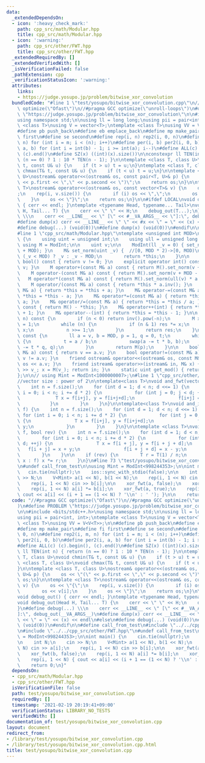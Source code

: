 ```yaml
---
data:
  _extendedDependsOn:
  - icon: ':heavy_check_mark:'
    path: cpp_src/math/Modular.hpp
    title: cpp_src/math/Modular.hpp
  - icon: ':warning:'
    path: cpp_src/other/FWT.hpp
    title: cpp_src/other/FWT.hpp
  _extendedRequiredBy: []
  _extendedVerifiedWith: []
  _isVerificationFailed: false
  _pathExtension: cpp
  _verificationStatusIcon: ':warning:'
  attributes:
    links:
    - https://judge.yosupo.jp/problem/bitwise_xor_convolution
  bundledCode: "#line 1 \"test/yosupo/bitwise_xor_convolution.cpp\"\n//#pragma GCC\
    \ optimize(\"Ofast\")\n//#pragma GCC optimize(\"unroll-loops\")\n#define PROBLEM\
    \ \"https://judge.yosupo.jp/problem/bitwise_xor_convolution\"\n\n#include <bits/stdc++.h>\n\
    using namespace std;\n\nusing ll = long long;\nusing pii = pair<int, int>;\ntemplate\
    \ <class T>\nusing V = vector<T>;\ntemplate <class T>\nusing VV = V<V<T>>;\n\n\
    #define pb push_back\n#define eb emplace_back\n#define mp make_pair\n#define fi\
    \ first\n#define se second\n#define rep(i, n) rep2(i, 0, n)\n#define rep2(i, m,\
    \ n) for (int i = m; i < (n); i++)\n#define per(i, b) per2(i, 0, b)\n#define per2(i,\
    \ a, b) for (int i = int(b) - 1; i >= int(a); i--)\n#define ALL(c) (c).begin(),\
    \ (c).end()\n#define SZ(x) ((int)(x).size())\n\nconstexpr ll TEN(int n) { return\
    \ (n == 0) ? 1 : 10 * TEN(n - 1); }\n\ntemplate <class T, class U>\nvoid chmin(T&\
    \ t, const U& u) {\n    if (t > u) t = u;\n}\ntemplate <class T, class U>\nvoid\
    \ chmax(T& t, const U& u) {\n    if (t < u) t = u;\n}\n\ntemplate <class T, class\
    \ U>\nostream& operator<<(ostream& os, const pair<T, U>& p) {\n    os << \"(\"\
    \ << p.first << \",\" << p.second << \")\";\n    return os;\n}\n\ntemplate <class\
    \ T>\nostream& operator<<(ostream& os, const vector<T>& v) {\n    os << \"{\"\
    ;\n    rep(i, v.size()) {\n        if (i) os << \",\";\n        os << v[i];\n\
    \    }\n    os << \"}\";\n    return os;\n}\n\n#ifdef LOCAL\nvoid debug_out()\
    \ { cerr << endl; }\ntemplate <typename Head, typename... Tail>\nvoid debug_out(Head\
    \ H, Tail... T) {\n    cerr << \" \" << H;\n    debug_out(T...);\n}\n#define debug(...)\
    \ \\\n    cerr << __LINE__ << \" [\" << #__VA_ARGS__ << \"]:\", debug_out(__VA_ARGS__)\n\
    #define dump(x) cerr << __LINE__ << \" \" << #x << \" = \" << (x) << endl\n#else\n\
    #define debug(...) (void(0))\n#define dump(x) (void(0))\n#endif\n\n#define call_from_test\n\
    #line 1 \"cpp_src/math/Modular.hpp\"\ntemplate <unsigned int MOD>\nstruct ModInt\
    \ {\n    using uint = unsigned int;\n    using ull = unsigned long long;\n   \
    \ using M = ModInt;\n\n    uint v;\n\n    ModInt(ll _v = 0) { set_norm(_v % MOD\
    \ + MOD); }\n    M& set_norm(uint _v) {  //[0, MOD * 2)->[0, MOD)\n        v =\
    \ (_v < MOD) ? _v : _v - MOD;\n        return *this;\n    }\n\n    explicit operator\
    \ bool() const { return v != 0; }\n    explicit operator int() const { return\
    \ v; }\n    M operator+(const M& a) const { return M().set_norm(v + a.v); }\n\
    \    M operator-(const M& a) const { return M().set_norm(v + MOD - a.v); }\n \
    \   M operator*(const M& a) const { return M().set_norm(ull(v) * a.v % MOD); }\n\
    \    M operator/(const M& a) const { return *this * a.inv(); }\n    M& operator+=(const\
    \ M& a) { return *this = *this + a; }\n    M& operator-=(const M& a) { return\
    \ *this = *this - a; }\n    M& operator*=(const M& a) { return *this = *this *\
    \ a; }\n    M& operator/=(const M& a) { return *this = *this / a; }\n    M operator-()\
    \ const { return M() - *this; }\n    M& operator++(int) { return *this = *this\
    \ + 1; }\n    M& operator--(int) { return *this = *this - 1; }\n\n    M pow(ll\
    \ n) const {\n        if (n < 0) return inv().pow(-n);\n        M x = *this, res\
    \ = 1;\n        while (n) {\n            if (n & 1) res *= x;\n            x *=\
    \ x;\n            n >>= 1;\n        }\n        return res;\n    }\n\n    M inv()\
    \ const {\n        ll a = v, b = MOD, p = 1, q = 0, t;\n        while (b != 0)\
    \ {\n            t = a / b;\n            swap(a -= t * b, b);\n            swap(p\
    \ -= t * q, q);\n        }\n        return M(p);\n    }\n\n    bool operator==(const\
    \ M& a) const { return v == a.v; }\n    bool operator!=(const M& a) const { return\
    \ v != a.v; }\n    friend ostream& operator<<(ostream& os, const M& a) { return\
    \ os << a.v; }\n    friend istream& operator>>(istream& in, M& x) { ll v_; in\
    \ >> v_; x = M(v_); return in; }\n    static uint get_mod() { return MOD; }\n\
    };\n\n// using Mint = ModInt<1000000007>;\n#line 1 \"cpp_src/other/FWT.hpp\"\n\
    //vector size : power of 2\n\ntemplate<class T>\nvoid and_fwt(vector<T>& f) {\n\
    \    int n = f.size();\n    for (int d = 1; d < n; d <<= 1) {\n        for (int\
    \ i = 0; i < n; i += d * 2) {\n            for (int j = 0; j < d; ++j) {\n   \
    \             T x = f[i+j], y = f[i+j+d];\n                f[i+j] = x + y;\n \
    \           }\n        }\n    }\n}\n\ntemplate<class T>\nvoid and_ifwt(vector<T>&\
    \ f) {\n    int n = f.size();\n    for (int d = 1; d < n; d <<= 1) {\n       \
    \ for (int i = 0; i < n; i += d * 2) {\n            for (int j = 0; j < d; ++j)\
    \ {\n                T x = f[i+j], y = f[i+j+d];\n                f[i+j] = x -\
    \ y;\n            }\n        }\n    }\n}\n\ntemplate <class T>\nvoid xor_fwt(vector<T>&\
    \ f, bool rev) {\n    int n = f.size();\n    for (int d = 1; d < n; d <<= 1) {\n\
    \        for (int i = 0; i < n; i += d * 2) {\n            for (int j = 0; j <\
    \ d; ++j) {\n                T x = f[i + j], y = f[i + j + d];\n             \
    \   f[i + j] = x + y;\n                f[i + j + d] = x - y;\n            }\n\
    \        }\n    }\n\n    if (rev) {\n        T r = T(1) / n;\n        for (auto&\
    \ x : f) x *= r;\n    }\n}\n#line 73 \"test/yosupo/bitwise_xor_convolution.cpp\"\
    \n#undef call_from_test\n\nusing Mint = ModInt<998244353>;\n\nint main() {\n \
    \   cin.tie(nullptr);\n    ios::sync_with_stdio(false);\n\n    int N;\n    cin\
    \ >> N;\n    V<Mint> a(1 << N), b(1 << N);\n    rep(i, 1 << N) cin >> a[i];\n\
    \    rep(i, 1 << N) cin >> b[i];\n\n    xor_fwt(a, false);\n    xor_fwt(b, false);\n\
    \    rep(i, 1 << N) a[i] *= b[i];\n    xor_fwt(a, true);\n    rep(i, 1 << N) {\
    \ cout << a[i] << (i + 1 == (1 << N) ? '\\n' : ' '); }\n\n    return 0;\n}\n"
  code: "//#pragma GCC optimize(\"Ofast\")\n//#pragma GCC optimize(\"unroll-loops\"\
    )\n#define PROBLEM \"https://judge.yosupo.jp/problem/bitwise_xor_convolution\"\
    \n\n#include <bits/stdc++.h>\nusing namespace std;\n\nusing ll = long long;\n\
    using pii = pair<int, int>;\ntemplate <class T>\nusing V = vector<T>;\ntemplate\
    \ <class T>\nusing VV = V<V<T>>;\n\n#define pb push_back\n#define eb emplace_back\n\
    #define mp make_pair\n#define fi first\n#define se second\n#define rep(i, n) rep2(i,\
    \ 0, n)\n#define rep2(i, m, n) for (int i = m; i < (n); i++)\n#define per(i, b)\
    \ per2(i, 0, b)\n#define per2(i, a, b) for (int i = int(b) - 1; i >= int(a); i--)\n\
    #define ALL(c) (c).begin(), (c).end()\n#define SZ(x) ((int)(x).size())\n\nconstexpr\
    \ ll TEN(int n) { return (n == 0) ? 1 : 10 * TEN(n - 1); }\n\ntemplate <class\
    \ T, class U>\nvoid chmin(T& t, const U& u) {\n    if (t > u) t = u;\n}\ntemplate\
    \ <class T, class U>\nvoid chmax(T& t, const U& u) {\n    if (t < u) t = u;\n\
    }\n\ntemplate <class T, class U>\nostream& operator<<(ostream& os, const pair<T,\
    \ U>& p) {\n    os << \"(\" << p.first << \",\" << p.second << \")\";\n    return\
    \ os;\n}\n\ntemplate <class T>\nostream& operator<<(ostream& os, const vector<T>&\
    \ v) {\n    os << \"{\";\n    rep(i, v.size()) {\n        if (i) os << \",\";\n\
    \        os << v[i];\n    }\n    os << \"}\";\n    return os;\n}\n\n#ifdef LOCAL\n\
    void debug_out() { cerr << endl; }\ntemplate <typename Head, typename... Tail>\n\
    void debug_out(Head H, Tail... T) {\n    cerr << \" \" << H;\n    debug_out(T...);\n\
    }\n#define debug(...) \\\n    cerr << __LINE__ << \" [\" << #__VA_ARGS__ << \"\
    ]:\", debug_out(__VA_ARGS__)\n#define dump(x) cerr << __LINE__ << \" \" << #x\
    \ << \" = \" << (x) << endl\n#else\n#define debug(...) (void(0))\n#define dump(x)\
    \ (void(0))\n#endif\n\n#define call_from_test\n#include \"../../cpp_src/math/Modular.hpp\"\
    \n#include \"../../cpp_src/other/FWT.hpp\"\n#undef call_from_test\n\nusing Mint\
    \ = ModInt<998244353>;\n\nint main() {\n    cin.tie(nullptr);\n    ios::sync_with_stdio(false);\n\
    \n    int N;\n    cin >> N;\n    V<Mint> a(1 << N), b(1 << N);\n    rep(i, 1 <<\
    \ N) cin >> a[i];\n    rep(i, 1 << N) cin >> b[i];\n\n    xor_fwt(a, false);\n\
    \    xor_fwt(b, false);\n    rep(i, 1 << N) a[i] *= b[i];\n    xor_fwt(a, true);\n\
    \    rep(i, 1 << N) { cout << a[i] << (i + 1 == (1 << N) ? '\\n' : ' '); }\n\n\
    \    return 0;\n}"
  dependsOn:
  - cpp_src/math/Modular.hpp
  - cpp_src/other/FWT.hpp
  isVerificationFile: false
  path: test/yosupo/bitwise_xor_convolution.cpp
  requiredBy: []
  timestamp: '2021-02-19 20:19:41+09:00'
  verificationStatus: LIBRARY_NO_TESTS
  verifiedWith: []
documentation_of: test/yosupo/bitwise_xor_convolution.cpp
layout: document
redirect_from:
- /library/test/yosupo/bitwise_xor_convolution.cpp
- /library/test/yosupo/bitwise_xor_convolution.cpp.html
title: test/yosupo/bitwise_xor_convolution.cpp
---
```

